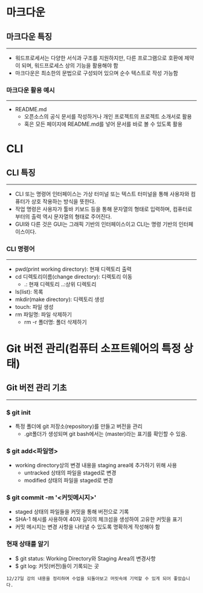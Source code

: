 # 마크다운
## 마크다운 특징
---
- 워드프로세서는 다양한 서식과 구조를 지원하지만, 다른 프로그램으로 호환에 제약이 되며, 워드프로세스 상의 기능을 활용해야 함
- 마크다운은 최소한의 문법으로 구성되어 있으며 순수 텍스트로 작성 가능함

### 마크다운 활용 예시
---
- README.md
    - 오픈소스의 공식 문서를 작성하거나 개인 프로젝트의 프로젝트 소개서로 활용
    - 혹은 모든 페이지에 README.md를 넣어 문서를 바로 볼 수 있도록 활용

# CLI
## CLI 특징
---
- CLI 또는 명령어 인터페이스는 가상 터미널 또는 텍스트 터미널을 통해 사용자와 컴퓨터가 상호 작용하는 방식을 뜻한다.
- 작업 명령은 사용자가 툴바 키보드 등을 통해 문자열의 형태로 입력하며, 컴퓨터로부터의 출력 역시 문자열의 형태로 주어진다.
- GUI와 다른 것은 GUI는 그래픽 기반의 인터페이스이고 CLI는 명령 기반의 인터페이스이다.

### CLI 명령어
---
- pwd(print working directory): 현재 디렉토리 출력
- cd 디렉토리이름(change directory): 디렉토리 이동
    - .: 현재 디렉토리 ..:상위 디렉토리
- ls(list): 목록
- mkdir(make directory): 디렉토리 생성
- touch: 파일 생성
- rm 파일명: 파일 삭제하기
    - rm -r 폴더명: 폴더 삭제하기

# Git 버전 관리(컴퓨터 소프트웨어의 특정 상태)
## Git 버전 관리 기초
---
### $ git init
- 특정 폴더에 git 저장소(repository)를 만들고 버전을 관리
    - .git폴더가 생성되며 git bash에서는 (master)라는 표기를 확인할 수 있음.

### $ git add<파일명>
- working directory상의 변경 내용을 staging area에 추가하기 위해 사용
    - untracked 상태의 파일을 staged로 변경
    - modified 상태의 파일을 staged로 변경

### $ git commit -m '<커밋메시지>'
- staged 상태의 파일들을 커밋을 통해 버전으로 기록
- SHA-1 해시를 사용하여 40자 길이의 체크섬을 생성하여 고유한 커밋을 표기
- 커밋 메시지는 변경 사항을 나타낼 수 있도록 명확하게 작성해야 함

### 현재 상태를 알기
- $ git status: Working Directory와 Staging Area의 변경사항
- $ git log: 커밋(버전)들이 기록되는 곳

```정리 소감
12/27일 강의 내용을 정리하며 수업을 되돌아보고 머릿속에 기억할 수 있게 되어 좋았습니다.
```
